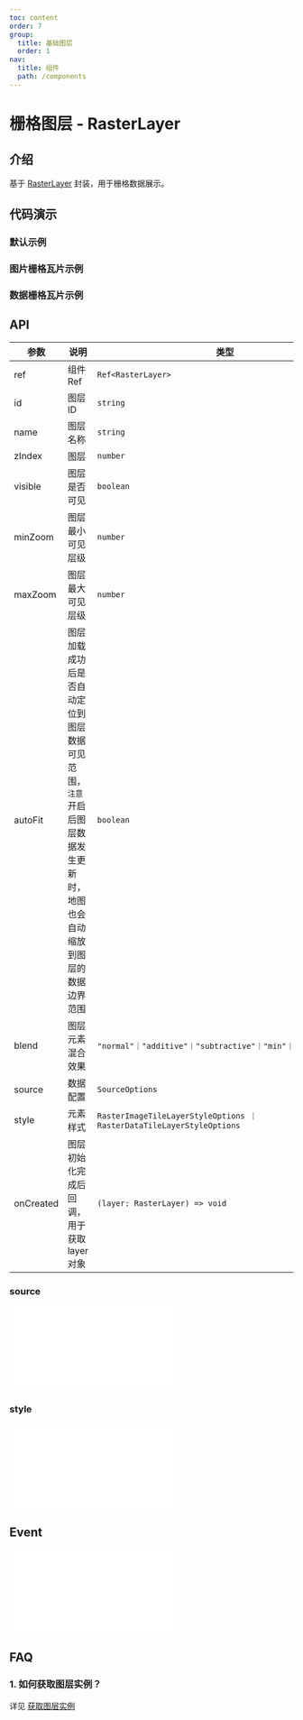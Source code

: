 ```yaml
---
toc: content
order: 7
group:
  title: 基础图层
  order: 1
nav:
  title: 组件
  path: /components
---
```


# 栅格图层 - RasterLayer

## 介绍

基于 [RasterLayer](https://l7plot.antv.antgroup.com/zh/docs/api/base-layers/raster-layer) 封装，用于栅格数据展示。

## 代码演示

### 默认示例

<code src="./demos/default.tsx" compact></code>

### 图片栅格瓦片示例

<code src="./demos/rasterImage.tsx"></code>

### 数据栅格瓦片示例

<code src="./demos/rasterData.tsx"></code>

## API

| 参数      | 说明                                                                                                               | 类型                                                                  | 默认值     |
| --------- | ------------------------------------------------------------------------------------------------------------------ | --------------------------------------------------------------------- | ---------- |
| ref       | 组件 Ref                                                                                                           | `Ref<RasterLayer>`                                                    | --         |
| id        | 图层 ID                                                                                                            | `string`                                                              | --         |
| name      | 图层名称                                                                                                           | `string`                                                              | --         |
| zIndex    | 图层                                                                                                               | `number`                                                              | --         |
| visible   | 图层是否可见                                                                                                       | `boolean`                                                             | `true`     |
| minZoom   | 图层最小可见层级                                                                                                   | `number`                                                              | --         |
| maxZoom   | 图层最大可见层级                                                                                                   | `number`                                                              | --         |
| autoFit   | 图层加载成功后是否自动定位到图层数据可见范围，`注意`开启后图层数据发生更新时，地图也会自动缩放到图层的数据边界范围 | `boolean`                                                             | `false`    |
| blend     | 图层元素混合效果                                                                                                   | `"normal"｜"additive"｜"subtractive"｜"min"｜"max"｜"none"`           | `"normal"` |
| source    | 数据配置                                                                                                           | `SourceOptions`                                                       | `(必选)`   |
| style     | 元素样式                                                                                                           | `RasterImageTileLayerStyleOptions ｜ RasterDataTileLayerStyleOptions` | --         |
| onCreated | 图层初始化完成后回调，用于获取 layer 对象                                                                          | `(layer: RasterLayer) => void`                                        | --         |

### source

<embed src="../../../../../docs/common/layer/raster-layer/source.md"></embed>

### style

<embed src="../../../../../docs/common/layer/raster-layer/style.md"></embed>

## Event

<embed src="../../../../../docs/common/layer/base-common/event.md"></embed>

## FAQ

### 1. 如何获取图层实例？

详见 [获取图层实例](/components/layers/composite-layers/bubble-layer#1-如何获取图层实例)
